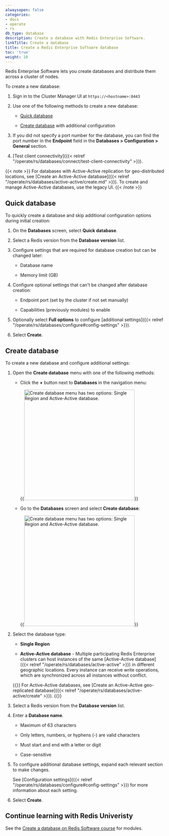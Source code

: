 ```yaml
---
alwaysopen: false
categories:
- docs
- operate
- rs
db_type: database
description: Create a database with Redis Enterprise Software.
linkTitle: Create a database
title: Create a Redis Enterprise Software database
toc: 'true'
weight: 10
---
```

Redis Enterprise Software lets you create databases and distribute them across a cluster of nodes.

To create a new database:

1. Sign in to the Cluster Manager UI at `https://<hostname>:8443`

1. Use one of the following methods to create a new database:

    - [Quick database](#quick-database)

    - [Create database](#create-database) with additional configuration

1. If you did not specify a port number for the database, you can find the port number in the **Endpoint** field in the **Databases > Configuration > General** section.

1. [Test client connectivity]({{< relref "/operate/rs/databases/connect/test-client-connectivity" >}}).


{{< note >}}
For databases with Active-Active replication for geo-distributed locations,
see [Create an Active-Active database]({{< relref "/operate/rs/databases/active-active/create.md" >}}). To create and manage Active-Active databases, use the legacy UI.
{{< /note >}}

## Quick database

To quickly create a database and skip additional configuration options during initial creation:

1. On the **Databases** screen, select **Quick database**.

1. Select a Redis version from the **Database version** list.

1. Configure settings that are required for database creation but can be changed later:

    - Database name

    - Memory limit (GB)

2. Configure optional settings that can't be changed after database creation:

    - Endpoint port (set by the cluster if not set manually)

    - Capabilities (previously modules) to enable

1. Optionally select **Full options** to configure [additional settings]({{< relref "/operate/rs/databases/configure#config-settings" >}}).

1. Select **Create**.

## Create database

To create a new database and configure additional settings:

1. Open the **Create database** menu with one of the following methods:

    - Click the **+** button next to **Databases** in the navigation menu:

        {{<image filename="images/rs/screenshots/databases/create-db-plus-drop-down.png" width="350px" alt="Create database menu has two options: Single Region and Active-Active database.">}}
        
    - Go to the **Databases** screen and select **Create database**:

        {{<image filename="images/rs/screenshots/databases/create-db-button-drop-down.png" width="350px" alt="Create database menu has two options: Single Region and Active-Active database.">}}

1. Select the database type:

    - **Single Region**

    - **Active-Active database** - Multiple participating Redis Enterprise clusters can host instances of the same [Active-Active database]({{< relref "/operate/rs/databases/active-active" >}}) in different geographic locations. Every instance can receive write operations, which are synchronized across all instances without conflict.

    {{<note>}}
For Active-Active databases, see [Create an Active-Active geo-replicated database]({{< relref "/operate/rs/databases/active-active/create" >}}).
    {{</note>}}

1. Select a Redis version from the **Database version** list.

1. Enter a **Database name**.

    - Maximum of 63 characters

    - Only letters, numbers, or hyphens (-) are valid characters

    - Must start and end with a letter or digit

    - Case-sensitive

1. To configure additional database settings, expand each relevant section to make changes.

    See [Configuration settings]({{< relref "/operate/rs/databases/configure#config-settings" >}}) for more information about each setting.

1. Select **Create**.

## Continue learning with Redis Univeristy

See the [Create a database on Redis Software course](https://university.redis.io/course/cvj3ntarrg8roa) for modules.

